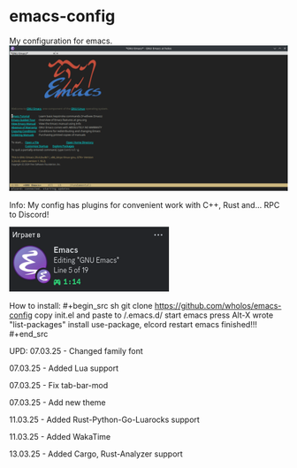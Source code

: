 # emacs-config
My configuration for emacs.
![1 Screen](https://github.com/wholos/emacs-config/blob/main/emacs.png)

Info:
My config has plugins for convenient work with C++, Rust and... RPC to Discord!

![2 Screen](https://github.com/wholos/emacs-config/blob/main/emacrps.png)

How to install:
#+begin_src sh
git clone https://github.com/wholos/emacs-config
copy init.el and paste to /.emacs.d/
start emacs
press Alt-X
wrote "list-packages"
install use-package, elcord
restart emacs
finished!!!
#+end_src

UPD:
07.03.25 - Changed family font

07.03.25 - Added Lua support

07.03.25 - Fix tab-bar-mod

07.03.25 - Add new theme

11.03.25 - Added Rust-Python-Go-Luarocks support

11.03.25 - Added WakaTime

13.03.25 - Added Cargo, Rust-Analyzer support
